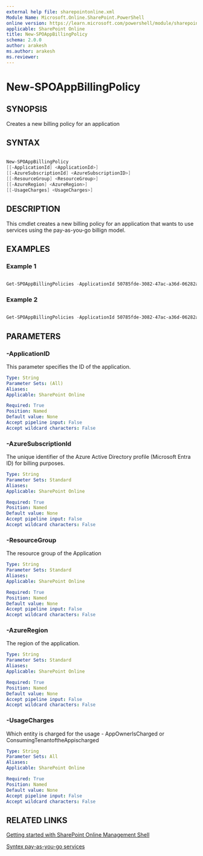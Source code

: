 ```yaml
---
external help file: sharepointonline.xml
Module Name: Microsoft.Online.SharePoint.PowerShell
online version: https://learn.microsoft.com/powershell/module/sharepoint-online/get-spocontainer
applicable: SharePoint Online
title: New-SPOAppBillingPolicy
schema: 2.0.0
author: arakesh
ms.author: arakesh
ms.reviewer:
---
```


# New-SPOAppBillingPolicy

## SYNOPSIS

Creates a new billing policy for an application

## SYNTAX

```powershell

New-SPOAppBillingPolicy
[[-ApplicationId] <ApplicationId>]
[[-AzureSubscriptionId] <AzureSubscriptionID>]
[[-ResourceGroup] <ResourceGroup>]
[[-AzureRegion] <AzureRegion>]
[[-UsageCharges] <UsageCharges>]
```

## DESCRIPTION

This cmdlet creates a new billing policy for an application that wants to use services using the pay-as-you-go billign model. 

## EXAMPLES

### Example 1

```powershell

Get-SPOAppBillingPolicies -ApplicationId 50785fde-3082-47ac-a36d-06282ac5c7da  -AzureSubscriptionId c7170373-eb8d-4984-8cc9-59bcc88c65a0 -ResouceGroup "SPOPAYG" -AzureRegion "Uk-South" -UsageCharges AppOwnerIsCharged

```
### Example 2

```powershell

Get-SPOAppBillingPolicies -ApplicationId 50785fde-3082-47ac-a36d-06282ac5c7da  -AzureSubscriptionId c7170373-eb8d-4984-8cc9-59bcc88c65a0 -ResouceGroup "SPOPAYG" -AzureRegion "Uk-South" -UsageCharges ConsumingTenantOfTheAppisCharged

```
## PARAMETERS

### -ApplicationID

This parameter specifies the ID of the  application.
 
```yaml
Type: String
Parameter Sets: (All)
Aliases:
Applicable: SharePoint Online

Required: True
Position: Named
Default value: None
Accept pipeline input: False
Accept wildcard characters: False
```

### -AzureSubscriptionId

The unique identifier of the Azure Active Directory profile (Microsoft Entra ID) for billing purposes.
 
```yaml
Type: String
Parameter Sets: Standard
Aliases:
Applicable: SharePoint Online

Required: True
Position: Named
Default value: None
Accept pipeline input: False
Accept wildcard characters: False
```

### -ResourceGroup

The resource group of the Application
 
```yaml
Type: String
Parameter Sets: Standard
Aliases:
Applicable: SharePoint Online

Required: True
Position: Named
Default value: None
Accept pipeline input: False
Accept wildcard characters: False
```

### -AzureRegion

The region of the application.
 
```yaml
Type: String
Parameter Sets: Standard
Aliases:
Applicable: SharePoint Online

Required: True
Position: Named
Default value: None
Accept pipeline input: False
Accept wildcard characters: False
```

### -UsageCharges

Which entity is charged for the usage - AppOwnerIsCharged or ConsumingTenantoftheAppischarged
 
```yaml
Type: String
Parameter Sets: All
Aliases:
Applicable: SharePoint Online

Required: True
Position: Named
Default value: None
Accept pipeline input: False
Accept wildcard characters: False
```
## RELATED LINKS

[Getting started with SharePoint Online Management Shell](/powershell/sharepoint/sharepoint-online/connect-sharepoint-online?view=sharepoint-ps)

[Syntex pay-as-you-go services](https://learn.microsoft.com/en-us/microsoft-365/syntex/syntex-pay-as-you-go-services)
